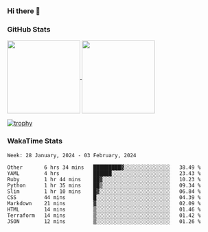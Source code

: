 ### Hi there 👋

### GitHub Stats

<a href="https://github.com/anuraghazra/github-readme-stats">
  <img align="center" height="170px" src="https://github-readme-stats.vercel.app/api/top-langs/?username=tksfjt1024&layout=compact&count_private=true&show_icons=true&show_icons=true&theme=graywhite" />
</a>
<a href="https://github.com/anuraghazra/github-readme-stats">
  <img align="center" height="170px" src="https://github-readme-stats.vercel.app/api?username=tksfjt1024&count_private=true&show_icons=true&show_icons=true&theme=graywhite" />
</a>

[![trophy](https://github-profile-trophy.vercel.app/?username=tksfjt1024)](https://github.com/ryo-ma/github-profile-trophy)

### WakaTime Stats

<!--START_SECTION:waka-->
```text
Week: 28 January, 2024 - 03 February, 2024

Other       6 hrs 34 mins   █████████▓░░░░░░░░░░░░░░░   38.49 % 
YAML        4 hrs           ██████░░░░░░░░░░░░░░░░░░░   23.43 % 
Ruby        1 hr 44 mins    ██▓░░░░░░░░░░░░░░░░░░░░░░   10.23 % 
Python      1 hr 35 mins    ██▒░░░░░░░░░░░░░░░░░░░░░░   09.34 % 
Slim        1 hr 10 mins    █▓░░░░░░░░░░░░░░░░░░░░░░░   06.84 % 
CSS         44 mins         █░░░░░░░░░░░░░░░░░░░░░░░░   04.39 % 
Markdown    21 mins         ▓░░░░░░░░░░░░░░░░░░░░░░░░   02.09 % 
HTML        14 mins         ▒░░░░░░░░░░░░░░░░░░░░░░░░   01.46 % 
Terraform   14 mins         ▒░░░░░░░░░░░░░░░░░░░░░░░░   01.42 % 
JSON        12 mins         ▒░░░░░░░░░░░░░░░░░░░░░░░░   01.26 % 
```
<!--END_SECTION:waka-->
